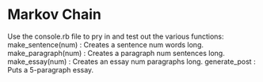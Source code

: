 # Markov Chain

Use the console.rb file to pry in and test out the various functions:
	make_sentence(num) : Creates a sentence num words long.
	make_paragraph(num) : Creates a paragraph num sentences long.
	make_essay(num) : Creates an essay num paragraphs long.
	generate_post : Puts a 5-paragraph essay.
